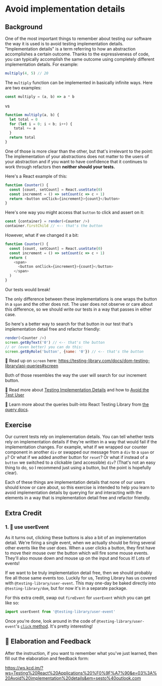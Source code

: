# Avoid implementation details

## Background

One of the most important things to remember about testing our software the way
it is used is to avoid testing implementation details. "Implementation details"
is a term referring to how an abstraction accomplishes a certain outcome. Thanks
to the expressiveness of code, you can typically accomplish the same outcome
using completely different implementation details. For example:

```javascript
multiply(4, 5) // 20
```

The `multiply` function can be implemented in basically infinite ways. Here are
two examples:

```javascript
const multiply = (a, b) => a * b
```

vs

```javascript
function multiply(a, b) {
  let total = 0
  for (let i = 0; i < b; i++) {
    total += a
  }
  return total
}
```

One of those is more clear than the other, but that's irrelevant to the point:
The implementation of your abstractions does not matter to the users of your
abstraction and if you want to have confidence that it continues to work through
refactors then **neither should your tests.**

Here's a React example of this:

```javascript
function Counter() {
  const [count, setCount] = React.useState(0)
  const increment = () => setCount(c => c + 1)
  return <button onClick={increment}>{count}</button>
}
```

Here's one way you might access that `button` to click and assert on it:

```javascript
const {container} = render(<Counter />)
container.firstChild // <-- that's the button
```

However, what if we changed it a bit:

```javascript
function Counter() {
  const [count, setCount] = React.useState(0)
  const increment = () => setCount(c => c + 1)
  return (
    <span>
      <button onClick={increment}>{count}</button>
    </span>
  )
}
```

Our tests would break!

The only difference between these implementations is one wraps the button in a
`span` and the other does not. The user does not observe or care about this
difference, so we should write our tests in a way that passes in either case.

So here's a better way to search for that button in our test that's
implementation detail free and refactor friendly:

```javascript
render(<Counter />)
screen.getByText('0') // <-- that's the button
// or (even better) you can do this:
screen.getByRole('button', {name: '0'}) // <-- that's the button
```

📜 Read up on `screen` here:
https://testing-library.com/docs/dom-testing-library/api-queries#screen

Both of those resembles the way the user will search for our increment button.

📜 Read more about
[Testing Implementation Details](https://kentcdodds.com/blog/testing-implementation-details)
and how to
[Avoid the Test User](https://kentcdodds.com/blog/avoid-the-test-user)

📜 Learn more about the queries built-into React Testing Library from
[the query docs](https://testing-library.com/docs/dom-testing-library/api-queries).

## Exercise

Our current tests rely on implementation details. You can tell whether tests
rely on implementation details if they're written in a way that would fail if
the implementation changes. For example, what if we wrapped our counter
component in another `div` or swapped our message from a `div` to a `span` or
`p`? Or what if we added another button for `reset`? Or what if instead of a
`button` we switched to a clickable (and accessible) `div`? (That's not an easy
thing to do, so I recommend just using a button, but the point is hopefully
clear).

Each of these things are implementation details that none of our users should
know or care about, so this exercise is intended to help you learn to avoid
implementation details by querying for and interacting with the elements in a
way that is implementation detail free and refactor friendly.

## Extra Credit

### 1. 💯 use userEvent

As it turns out, clicking these buttons is also a bit of an implementation
detail. We're firing a single event, when we actually should be firing several
other events like the user does. When a user clicks a button, they first have to
move their mouse over the button which will fire some mouse events. They'll also
mouse down and mouse up on the input and focus it! Lots of events!

If we want to be truly implementation detail free, then we should probably fire
all those same events too. Luckily for us, Testing Library has us covered with
`@testing-library/user-event`. This may one-day be baked directly into
`@testing-library/dom`, but for now it's in a separate package.

For this extra credit, swap out `fireEvent` for `userEvent` which you can get
like so:

```javascript
import userEvent from '@testing-library/user-event'
```

Once you're done, look around in the code of `@testing-library/user-event`'s
[`click` method](https://github.com/testing-library/user-event/blob/1af67066f57377c5ab758a1215711dddabad2d83/src/index.js#L109-L131).
It's pretty interesting!

## 🦉 Elaboration and Feedback

After the instruction, if you want to remember what you've just learned, then
fill out the elaboration and feedback form:

https://ws.kcd.im/?ws=Testing%20React%20Applications%20%F0%9F%A7%90&e=03%3A%20Avoid%20implementation%20details&em=sesto%40outlook.com
